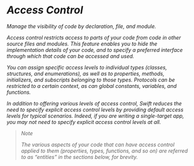 # *Access Control*

*Manage the visibility of code by declaration, file, and module.*

*Access control restricts access to parts of your code from code in other source files and modules. This feature enables you to hide the implementation details of your code, and to specify a preferred interface through which that code can be accessed and used.*

*You can assign specific access levels to individual types (classes, structures, and enumerations), as well as to properties, methods, initializers, and subscripts belonging to those types. Protocols can be restricted to a certain context, as can global constants, variables, and functions.*

*In addition to offering various levels of access control, Swift reduces the need to specify explicit access control levels by providing default access levels for typical scenarios. Indeed, if you are writing a single-target app, you may not need to specify explicit access control levels at all.*

> *Note*
> 
> *The various aspects of your code that can have access control applied to them (properties, types, functions, and so on) are referred to as “entities” in the sections below, for brevity.*


